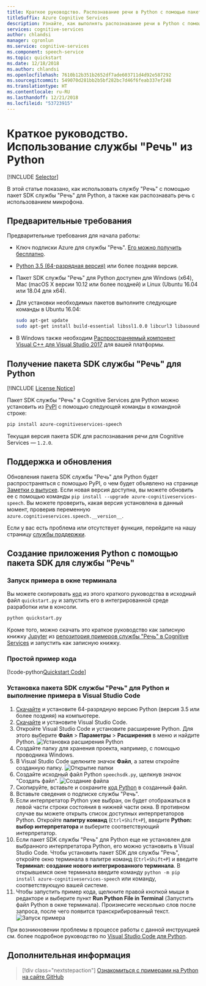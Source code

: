 ```yaml
---
title: Краткое руководство. Распознавание речи в Python с помощью пакета SDK для службы "Речь"
titleSuffix: Azure Cognitive Services
description: Узнайте, как выполнять распознавание речи в Python с помощью пакета SDK для службы "Речь"
services: cognitive-services
author: chlandsi
manager: cgronlun
ms.service: cognitive-services
ms.component: speech-service
ms.topic: quickstart
ms.date: 12/18/2018
ms.author: chlandsi
ms.openlocfilehash: 7610b12b351b2652df7ade603711d4d92e587292
ms.sourcegitcommit: 549070d281bb2b5bf282bc7d46f6feab337ef248
ms.translationtype: HT
ms.contentlocale: ru-RU
ms.lasthandoff: 12/21/2018
ms.locfileid: "53723915"
---
```

# <a name="quickstart-using-the-speech-service-from-python"></a>Краткое руководство. Использование службы "Речь" из Python

[!INCLUDE [Selector](../../../includes/cognitive-services-speech-service-quickstart-selector.md)]

В этой статье показано, как использовать службу "Речь" с помощью пакет SDK службы "Речь" для Python, а также как распознавать речь с использованием микрофона.

## <a name="prerequisites"></a>Предварительные требования

Предварительные требования для начала работы:

* Ключ подписки Azure для службы "Речь". [Его можно получить бесплатно](get-started.md).
* [Python 3.5 (64-разрядная версия)](https://www.python.org/downloads/) или более поздняя версия.
* Пакет SDK службы "Речь" для Python доступен для Windows (x64), Mac (macOS X версии 10.12 или более поздней) и Linux (Ubuntu 16.04 или 18.04 для x64).
* Для установки необходимых пакетов выполните следующие команды в Ubuntu 16.04:

  ```sh
  sudo apt-get update
  sudo apt-get install build-essential libssl1.0.0 libcurl3 libasound2 wget
  ```

* В Windows также необходим [Распространяемый компонент Visual C++ для Visual Studio 2017](https://support.microsoft.com/help/2977003/the-latest-supported-visual-c-downloads) для вашей платформы.

## <a name="get-the-speech-sdk-python-package"></a>Получение пакета SDK службы "Речь" для Python

[!INCLUDE [License Notice](../../../includes/cognitive-services-speech-service-license-notice.md)]

Пакет SDK службы "Речь" в Cognitive Services для Python можно установить из [PyPI](https://pypi.org/) с помощью следующей команды в командной строке:

```sh
pip install azure-cognitiveservices-speech
```

Текущая версия пакета SDK для распознавания речи для Cognitive Services — `1.2.0`.

## <a name="support-and-updates"></a>Поддержка и обновления

Обновления пакета SDK службы "Речь" для Python будет распространяться с помощью PyPI, о чем будет объявлено на странице [Заметки о выпуске](./releasenotes.md).
Если новая версия доступна, вы можете обновить ее с помощью команды `pip install --upgrade azure-cognitiveservices-speech`.
Вы можете проверить, какая версия установлена в данный момент, проверив переменную `azure.cognitiveservices.speech.__version__`.

Если у вас есть проблема или отсутствует функция, перейдите на нашу страницу [службы поддержки](./support.md).

## <a name="create-a-python-application-using-the-speech-sdk"></a>Создание приложения Python с помощью пакета SDK для службы "Речь"

### <a name="running-the-sample-in-a-terminal"></a>Запуск примера в окне терминала

Вы можете скопировать [код](#quickstart-code) из этого краткого руководства в исходный файл `quickstart.py` и запустить его в интегрированной среде разработки или в консоли.

```sh
python quickstart.py
```

Кроме того, можно скачать это краткое руководство как записную книжку [Jupyter](https://jupyter.org) из [репозитория примеров службы "Речь" в Cognitive Services](https://github.com/Azure-Samples/cognitive-services-speech-sdk/) и запустить как записную книжку.

### <a name="quickstart-code"></a>Простой пример кода

[!code-python[Quickstart Code](~/samples-cognitive-services-speech-sdk/quickstart/python/quickstart.py#code)]

### <a name="installing-the-speech-sdk-python-package-and-running-the-sample-in-visual-studio-code"></a>Установка пакета SDK службы "Речь" для Python и выполнение примера в Visual Studio Code

1. [Скачайте](https://www.python.org/downloads/) и установите 64-разрядную версию Python (версия 3.5 или более поздняя) на компьютере.
1. [Скачайте](https://code.visualstudio.com/Download) и установите Visual Studio Code.
1. Откройте Visual Studio Code и установите расширение Python. Для этого выберите **Файл** > **Параметры** > **Расширения** в меню и найдите Python.
   ![Установка расширения Python](media/sdk/qs-python-vscode-python-extension.png)
1. Создайте папку для хранения проекта, например, с помощью проводника Windows.
1. В Visual Studio Code щелкните значок **Файл**, а затем откройте созданную папку.
   ![Открытие папки](media/sdk/qs-python-vscode-python-open-folder.png)
1. Создайте исходный файл Python `speechsdk.py`, щелкнув значок "Создать файл".
   ![Создание файла](media/sdk/qs-python-vscode-python-newfile.png)
1. Скопируйте, вставьте и сохраните [код Python](#quickstart-code) в созданный файл.
1. Вставьте сведения о подписке службы "Речь".
1. Если интерпретатор Python уже выбран, он будет отображаться в левой части строки состояния в нижней части окна.
   В противном случае вы можете открыть список доступных интерпретаторов Python. Откройте **палитру команд** (`Ctrl+Shift+P`), введите **Python: выбор интерпретатора** и выберите соответствующий интерпретатор.
1. Если пакет SDK службы "Речь" для Python еще не установлен для выбранного интерпретатора Python, его можно установить в Visual Studio Code.
   Чтобы установить пакет SDK для службы "Речь", откройте окно терминала в палитре команд (`Ctrl+Shift+P`) и введите **Терминал: создание нового интегрированного терминала**.
   В открывшемся окне терминала введите команду `python -m pip install azure-cognitiveservices-speech` или команду, соответствующую вашей системе.
1. Чтобы запустить пример кода, щелкните правой кнопкой мыши в редакторе и выберите пункт **Run Python File in Terminal** (Запустить файл Python в окне терминала).
   Произнесите несколько слов после запроса, после чего появится транскрибированный текст.
   ![Запуск примера](media/sdk/qs-python-vscode-python-run.png)

При возникновении проблемы в процессе работы с данной инструкцией см. более подробное руководство по [Visual Studio Code для Python](https://code.visualstudio.com/docs/python/python-tutorial).

## <a name="next-steps"></a>Дополнительная информация

> [!div class="nextstepaction"]
> [Ознакомиться с примерами на Python на сайте GitHub](https://aka.ms/csspeech/samples)
